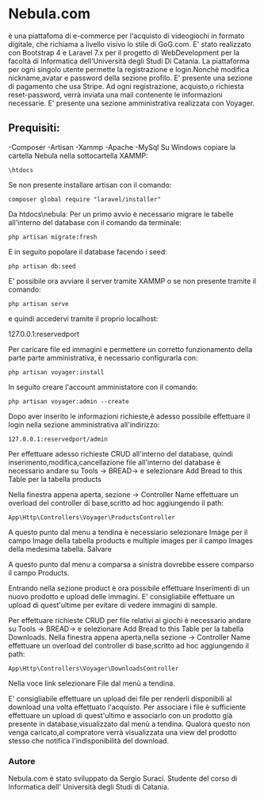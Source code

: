 # Nebula.com <br>
è una piattafoma di e-commerce per l'acquisto di videogiochi in formato digitale, che richiama a livello visivo lo stile di GoG.com.
E' stato realizzato con Bootstrap 4 e Laravel 7.x per il progetto di WebDevelopment per la facoltà di Informatica dell'Università degli Studi Di Catania. La piattaforma per ogni singolo utente permette la registrazione e login.Nonchè modifica nickname,avatar e password della sezione profilo.
E' presente una sezione di pagamento che usa Stripe.
Ad ogni registrazione, acquisto,o richiesta reset-password, verrà inviata una mail contenente le informazioni necessarie.
E' presente una sezione amministrativa realizzata con Voyager.

## Prequisiti:
-Composer
-Artisan
-Xammp
  -Apache
-MySql
Su Windows copiare la cartella Nebula nella sottocartella XAMMP:

```\htdocs```

Se non presente installare artisan con il comando:

```composer global require "laravel/installer"```

Da htdocs\nebula:
Per un primo avvio è necessario migrare le tabelle all'interno del database con il comando da terminale:

```php artisan migrate:fresh```

E in seguito popolare il database facendo i seed:

```php artisan db:seed```

E' possibile ora avviare il server tramite XAMMP o se non presente tramite il comando:

```php artisan serve```

e quindi accedervi tramite il proprio localhost:

127.0.0.1:reservedport

Per caricare file ed immagini e permettere un corretto funzionamento della parte parte amministrativa, è necessario configurarla con:

```php artisan voyager:install```

In seguito creare l'account amministatore con il comando:

```php artisan voyager:admin --create```

Dopo aver inserito le informazioni richieste,è adesso possibile effettuare il login nella sezione amministrativa all'indirizzo:

```127.0.0.1:reservedport/admin```

Per effettuare adesso richieste CRUD all'interno del database, quindi inserimento,modifica,cancellazione file all'interno del database è necessario andare su Tools -> BREAD-> e selezionare Add Bread to this Table per la tabella products

Nella finestra appena aperta, sezione -> Controller Name effettuare un overload del controller di base,scritto ad hoc aggiungendo il path: <br>

```App\Http\Controllers\Voyager\ProductsController``` <br>

A questo punto dal menu a tendina è necessiario selezionare Image per il campo Image della tabella products e multiple images per il campo Images della medesima tabella. Salvare

A questo punto dal menu a comparsa a sinistra dovrebbe essere comparso il campo Products.

Entrando nella sezione product è ora possibile effettuare Inserimenti di un nuovo prodotto e upload delle immagini. E' consigliabile effettuare un upload di quest'ultime per evitare di vedere immagini di sample.

Per effettuare richieste CRUD per file relativi ai giochi è necessario andare su Tools -> BREAD-> e selezionare Add Bread to this Table per la tabella Downloads. Nella finestra appena aperta,nella sezione -> Controller Name effettuare un overload del controller di base,scritto ad hoc aggiungendo il path:

```App\Http\Controllers\Voyager\DownloadsController```

Nella voce link selezionare File dal menù a tendina.

E' consigliabile effettuare un upload dei file per renderli disponibili al download una volta effettuato l'acquisto. Per associare i file è sufficiente effettuare un upload di quest'ultimo e associarlo con un prodotto già presente in database,visualizzato dal menù a tendina. Qualora questo non venga caricato,al compratore verrà visualizzata una view del prodotto stesso che notifica l'indisponibilità del download.

### Autore
Nebula.com è stato sviluppato da Sergio Suraci. Studente del corso di Informatica dell' Università degli Studi di Catania.
